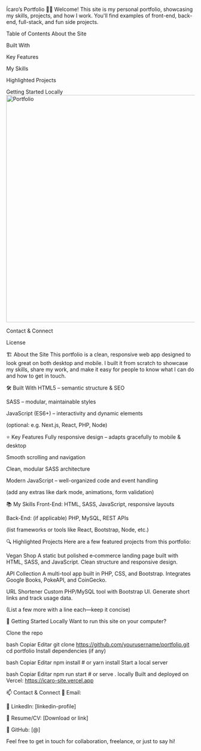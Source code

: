 Ícaro’s Portfolio 🧑‍💻
Welcome! This site is my personal portfolio, showcasing my skills, projects, and how I work. You'll find examples of front-end, back-end, full-stack, and fun side projects.

Table of Contents
About the Site

Built With

Key Features

My Skills

Highlighted Projects

Getting Started Locally
<img width="1260" height="606" alt="Portfolio" src="https://github.com/user-attachments/assets/c6bd367c-8f9b-4b88-bc5f-49b65ccc4359" />

Contact & Connect

License

🏗️ About the Site
This portfolio is a clean, responsive web app designed to look great on both desktop and mobile. I built it from scratch to showcase my skills, share my work, and make it easy for people to know what I can do and how to get in touch.

🛠️ Built With
HTML5 – semantic structure & SEO

SASS – modular, maintainable styles

JavaScript (ES6+) – interactivity and dynamic elements

(optional: e.g. Next.js, React, PHP, Node)

⭐ Key Features
Fully responsive design – adapts gracefully to mobile & desktop

Smooth scrolling and navigation

Clean, modular SASS architecture

Modern JavaScript – well-organized code and event handling

(add any extras like dark mode, animations, form validation)

📚 My Skills
Front-End: HTML, SASS, JavaScript, responsive layouts

Back-End: (if applicable) PHP, MySQL, REST APIs

(list frameworks or tools like React, Bootstrap, Node, etc.)

🔍 Highlighted Projects
Here are a few featured projects from this portfolio:

Vegan Shop
A static but polished e‑commerce landing page built with HTML, SASS, and JavaScript. Clean structure and responsive design.

API Collection
A multi-tool app built in PHP, CSS, and Bootstrap. Integrates Google Books, PokeAPI, and CoinGecko.

URL Shortener
Custom PHP/MySQL tool with Bootstrap UI. Generate short links and track usage data.

(List a few more with a line each—keep it concise)

🚀 Getting Started Locally
Want to run this site on your computer?

Clone the repo

bash
Copiar
Editar
git clone https://github.com/yourusername/portfolio.git
cd portfolio
Install dependencies (if any)

bash
Copiar
Editar
npm install    # or yarn install
Start a local server

bash
Copiar
Editar
npm run start  # or serve . locally
Built and deployed on Vercel: https://icaro-site.vercel.app

📫 Contact & Connect
📧 Email:

🔗 LinkedIn: [linkedin-profile]

💼 Resume/CV: [Download or link]

🐙 GitHub: [@]

Feel free to get in touch for collaboration, freelance, or just to say hi!
